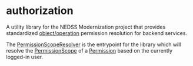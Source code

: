 # authorization

A utility library for the NEDSS Modernization project that provides
standardized [object/operation](../../documentation/authorization/NBS6-Authorization.md) permission resolution for
backend services.

The [PermissionScopeResolver](src/main/java/gov/cdc/nbs/authorization/permission/scope/PermissionScopeResolver.java) is
the entrypoint for the library which will resolve
the [PermissionScope](src/main/java/gov/cdc/nbs/authorization/permission/scope/PermissionScope.java) of
a [Permission](src/main/java/gov/cdc/nbs/authorization/permission/Permission.java) based on the currently logged-in
user.
